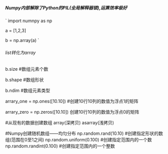 ##### Numpy内部解除了Python的PIL(全局解释器锁),运算效率极好
`
import numnpy as np  

a = [1,2,3]  

b = np.array(a)   `         
###### list转化为array

b.size                      #数组元素个数

b.shape                     #数组形状

b.ndim                      #数组元素类型

arrary_one = np.ones([10.10])        #创建10行10列的数值为浮点1的矩阵

arrary_zero = np.zeros([10.10])         创建10行10列的数值为浮点0的矩阵

#从现有的数据创建数组
array(深拷贝)
asarray(浅拷贝)

#Numpy创建随机数组——均匀分布
np.random.rand(10.10)              #创建指定形状的数组(范围在0至1之间)
np.random.uniform(0.100)           #创建指定范围内的一个数
np.random.randint(0.100)           #创建指定范围内的一个整数
